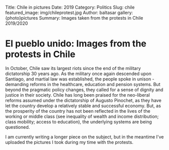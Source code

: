 Title: Chile in pictures
Date: 2019
Category: Politics
Slug: chile
featured_image: img/chileprotest.jpg
Author: baltasar
gallery: {photo}pictures
Summary: Images taken from the protests in Chile 2019/2020 

# El pueblo unido: Images from the protests in Chile

In October, Chile saw its largest riots since the end of the military dictatorship 30 years ago. As the military once again descended upon Santiago, and martial law was established, the people spoke in unison - demanding reforms in the healthcare, education and pension systems. But beyond the pragmatic policy changes, they called for a sense of dignity and justice in their society. Chile has long been praised for the neo-liberal reforms assumed under the dictatorship of Augusto Pinochet, as they have let the country develop a relatively stable and successful economy. But, as the prosperity of the country has not been reflected in the lives of the working or middle class (see inequality of wealth and income distribution; class mobility; access to education), the underlying systems are being questioned.

I am currently writing a longer piece on the subject, but in the meantime I've uploaded the pictures I took during my time with the protests.